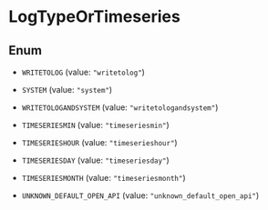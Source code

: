 

# LogTypeOrTimeseries

## Enum


* `WRITETOLOG` (value: `"writetolog"`)

* `SYSTEM` (value: `"system"`)

* `WRITETOLOGANDSYSTEM` (value: `"writetologandsystem"`)

* `TIMESERIESMIN` (value: `"timeseriesmin"`)

* `TIMESERIESHOUR` (value: `"timeserieshour"`)

* `TIMESERIESDAY` (value: `"timeseriesday"`)

* `TIMESERIESMONTH` (value: `"timeseriesmonth"`)

* `UNKNOWN_DEFAULT_OPEN_API` (value: `"unknown_default_open_api"`)



